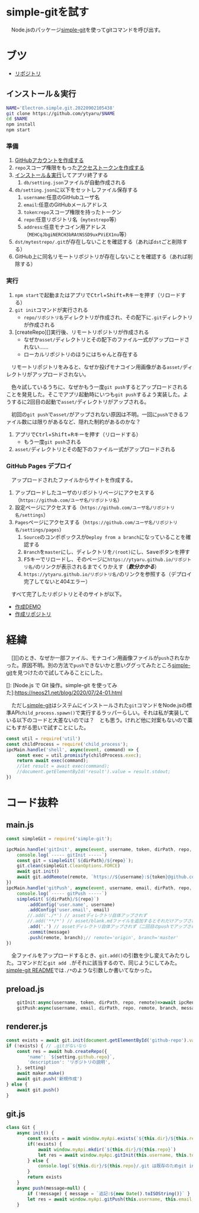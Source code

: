 # simple-gitを試す

　Node.jsのパッケージ[simple-git][]を使ってgitコマンドを呼び出す。

[simple-git]:https://www.npmjs.com/package/simple-git
[simple-git README]:https://github.com/steveukx/git-js

<!-- more -->

# ブツ

* [リポジトリ][]

[リポジトリ]:https://github.com/ytyaru/Electron.simple.git.20220902105438

## インストール＆実行

```sh
NAME='Electron.simple.git.20220902105438'
git clone https://github.com/ytyaru/$NAME
cd $NAME
npm install
npm start
```

### 準備

1. [GitHubアカウントを作成する](https://github.com/join)
1. `repo`スコープ権限をもった[アクセストークンを作成する](https://github.com/settings/tokens)
1. [インストール＆実行](#install_run)してアプリ終了する
	1. `db/setting.json`ファイルが自動作成される
1. `db/setting.json`に以下をセットしファイル保存する
	1. `username`:任意のGitHubユーザ名
	1. `email`:任意のGitHubメールアドレス
	1. `token`:`repo`スコープ権限を持ったトークン
	1. `repo`:任意リポジトリ名（`mytestrepo`等）
	1. `address`:任意モナコイン用アドレス（`MEHCqJbgiNERCH3bRAtNSSD9uxPViEX1nu`等）
1. `dst/mytestrepo/.git`が存在しないことを確認する（あれば`dst`ごと削除する）
1. GitHub上に同名リモートリポジトリが存在しないことを確認する（あれば削除する）

### 実行

1. `npm start`で起動またはアプリで<kbd>Ctrl</kbd>+<kbd>Shift</kbd>+<kbd>R</kbd>キーを押す（リロードする）
1. `git init`コマンドが実行される
	* `repo/リポジトリ名`ディレクトリが作成され、その配下に`.git`ディレクトリが作成される
1. [createRepo][]実行後、リモートリポジトリが作成される
    * なぜか`asset/`ディレクトリとその配下のファイル一式がアップロードされない……
    * ローカルリポジトリのほうにはちゃんと存在する

　リモートリポジトリをみると、なぜか投げモナコイン用画像がある`asset/`ディレクトリがアップロードされない。

　色々試しているうちに、なぜかもう一度`git push`するとアップロードされることを発見した。そこでアプリ起動時にいつも`git push`するよう実装した。ようするに2回目の起動で`asset/`ディレクトリがアップされる。

　初回の`git push`で`asset/`がアップされない原因は不明。一回に`push`できるファイル数には限りがあるなど、隠れた制約があるのかな？

1. アプリで<kbd>Ctrl</kbd>+<kbd>Shift</kbd>+<kbd>R</kbd>キーを押す（リロードする）
    * もう一度`git push`される
1. `asset/`ディレクトリとその配下のファイル一式がアップロードされる

### GitHub Pages デプロイ

　アップロードされたファイルからサイトを作成する。

1. アップロードしたユーザのリポジトリページにアクセスする（`https://github.com/ユーザ名/リポジトリ名`）
1. 設定ページにアクセスする（`https://github.com/ユーザ名/リポジトリ名/settings`）
1. `Pages`ページにアクセスする（`https://github.com/ユーザ名/リポジトリ名/settings/pages`）
    1. `Source`のコンボボックスが`Deploy from a branch`になっていることを確認する
    1. `Branch`を`master`にし、ディレクトリを`/(root)`にし、<kbd>Save</kbd>ボタンを押す
    1. <kbd>F5</kbd>キーでリロードし、そのページに`https://ytyaru.github.io/リポジトリ名/`のリンクが表示されるまでくりかえす（***数分かかる***）
    1. `https://ytyaru.github.io/リポジトリ名/`のリンクを参照する（デプロイ完了してないと404エラー）

　すべて完了したリポジトリとそのサイトが以下。

* [作成DEMO][]
* [作成リポジトリ][]

[作成DEMO]:https://ytyaru.github.io/Electron.simple.git.Upload.Test.20220902105438/
[作成リポジトリ]:https://github.com/ytyaru/Electron.simple.git.Upload.Test.20220902105438

# 経緯

　[][]のとき、なぜか一部ファイル、モナコイン用画像ファイルが`push`されなかった。原因不明。別の方法で`push`できないかと思いググってみたところ[simple-git][]を見つけたので試してみることにした。

[]:
[Node.js で Git 操作。simple-git を使ってみた]:https://neos21.net/blog/2020/07/24-01.html

　ただし[simple-git][]はシステムにインストールされた`git`コマンドをNode.jsの標準API`child_process.spawn()`で実行するラッパーらしい。それは私が実装している以下のコードと大差ないのでは？　とも思う。けれど他に対案もないので藁にもすがる思いで試すことにした。

```javascript
const util = require('util')
const childProcess = require('child_process');
ipcMain.handle('shell', async(event, command) => {
    const exec = util.promisify(childProcess.exec);
    return await exec(command);
    //let result = await exec(command);
    //document.getElementById('result').value = result.stdout;
})
```

# コード抜粋

## main.js

```javascript
const simpleGit = require('simple-git');

ipcMain.handle('gitInit', async(event, username, token, dirPath, repo, remote)=>{// remote='origin'
    console.log(`----- gitInit -----`)
    const git = simpleGit(`${dirPath}/${repo}`);
    git.clean(simpleGit.CleanOptions.FORCE)
    await git.init()
    await git.addRemote(remote, `https://${username}:${token}@github.com/${username}/${repo}.git`)
})
ipcMain.handle('gitPush', async(event, username, email, dirPath, repo, remote, branch, message)=>{
    console.log(`----- gitPush -----`)
    simpleGit(`${dirPath}/${repo}`)
        .addConfig('user.name', username)
        .addConfig('user.email', email)
        //.add('./*') // assetディレクトリ自体アップされず
        //.add('**/*') // asset/blank.mdファイルを追加するとそれだけアップされた
        .add('.') // assetディレクトリ自体アップされず（二回目のpushでアップされることを発見）
        .commit(message)
        .push(remote, branch);// remote='origin', branch='master'
})
```

　全ファイルをアップロードするとき、`git.add()`の引数を少し変えてみたりした。コマンドだと`git add .`がそれに該当するので、同じようにしてみた。[simple-git README][]では`./*`のような引数しか書いてなかった。

## preload.js

```javascript
    gitInit:async(username, token, dirPath, repo, remote)=>await ipcRenderer.invoke('gitInit', username, token, dirPath, repo, remote),
    gitPush:async(username, email, dirPath, repo, remote, branch, message)=>await ipcRenderer.invoke('gitPush', username, email, dirPath, repo, remote, branch, message),
```

## renderer.js

```javascript
const exists = await git.init(document.getElementById('github-repo').value)
if (!exists) { // .gitがないなら
    const res = await hub.createRepo({
        'name': `${setting.github.repo}`,
        'description': 'リポジトリの説明',
    }, setting)
    await maker.make()
    await git.push('新規作成')
} else {
    await git.push()
}
```

## git.js

```javascript
class Git {
    async init() {
        const exists = await window.myApi.exists(`${this.dir}/${this.repo}/.git`)
        if(!exists) {
            await window.myApi.mkdir(`${this.dir}/${this.repo}`)
            let res = await window.myApi.gitInit(this.username, this.token, this.dir, this.repo, this.remote)
        } else {
            console.log(`${this.dir}/${this.repo}/.git は既存のためgit initしません。`)
        }
        return exists
    }
    async push(message=null) {
        if (!message) { message = `追記:${new Date().toISOString()}` }
        let res = await window.myApi.gitPush(this.username, this.email, this.dir, this.repo, this.remote, this.branch, message)
    }
```

